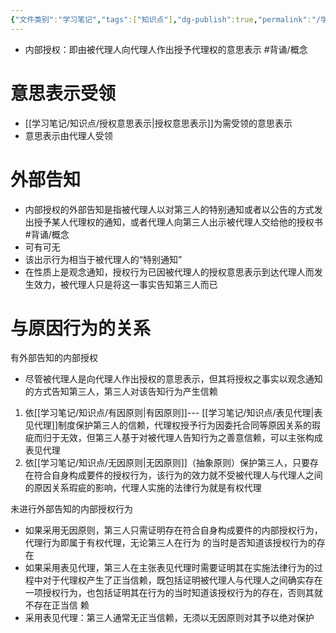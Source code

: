 ```yaml
---
{"文件类别":"学习笔记","tags":["知识点"],"dg-publish":true,"permalink":"/学习笔记/知识点/内部授权/","dgPassFrontmatter":true,"noteIcon":""}
---
```


- 内部授权：即由被代理人向代理人作出授予代理权的意思表示 #背诵/概念 
# 意思表示受领
- [[学习笔记/知识点/授权意思表示\|授权意思表示]]为需受领的意思表示
- 意思表示由代理人受领

# 外部告知
- 内部授权的外部告知是指被代理人以对第三人的特别通知或者以公告的方式发出授予某人代理权的通知，或者代理人向第三人出示被代理人交给他的授权书 #背诵/概念 
- 可有可无
- 该出示行为相当于被代理人的“特别通知”
- 在性质上是观念通知，授权行为已因被代理人的授权意思表示到达代理人而发生效力，被代理人只是将这一事实告知第三人而已
# 与原因行为的关系
有外部告知的内部授权
- 尽管被代理人是向代理人作出授权的意思表示，但其将授权之事实以观念通知的方式告知第三人，第三人对该告知行为产生信赖
1. 依[[学习笔记/知识点/有因原则\|有因原则]]--- [[学习笔记/知识点/表见代理\|表见代理]]制度保护第三人的信赖，代理权授予行为因委托合同等原因关系的瑕疵而归于无效，但第三人基于对被代理人告知行为之善意信赖，可以主张构成表见代理
2. 依[[学习笔记/知识点/无因原则\|无因原则]]（抽象原则）保护第三人，只要存在符合自身构成要件的授权行为，该行为的效力就不受被代理人与代理人之间的原因关系瑕疵的影响，代理人实施的法律行为就是有权代理

未进行外部告知的内部授权行为
- 如果采用无因原则，第三人只需证明存在符合自身构成要件的内部授权行为，代理行为即属于有权代理，无论第三人在行为 的当时是否知道该授权行为的存在
- 如果采用表见代理，第三人在主张表见代理时需要证明其在实施法律行为的过程中对于代理权产生了正当信赖，既包括证明被代理人与代理人之间确实存在一项授权行为，也包括证明其在行为的当时知道该授权行为的存在，否则其就不存在正当信 赖
- 采用表见代理：第三人通常无正当信赖，无须以无因原则对其予以绝对保护